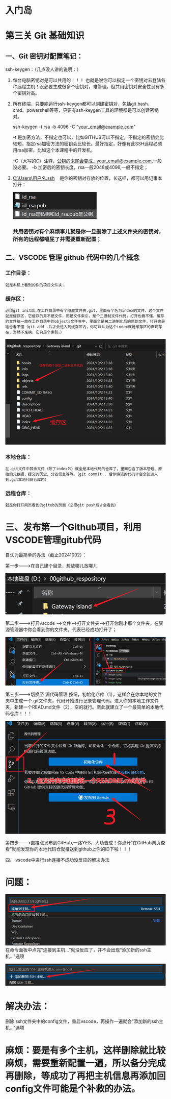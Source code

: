 # 入门岛
# 第三关 Git 基础知识
## 一、Git 密钥对配置笔记：
ssh-keygen：（几点没人讲的说明：）

1. 每台电脑密钥对是可以共用的！！！
也就是说你可以指定一个密钥对去登陆各种远程主机！没必要生成很多个密钥对，难管理。但共用密钥对安全性没有多个密钥对高。

2. 所有终端，只要能运行ssh-keygen都可以创建密钥对，包括git bash、cmd、powershell等等，只要有ssh-keygen工具的环境都是可以创建密钥对。

   ssh-keygen -t rsa -b 4096 -C "your_email@example.com"

   -t 是加密方法，不指定也可以，比如GITHUB可以不指定。不指定的密钥会比较短，指定rsa加密方法的密钥会比较长。最好指定，好像有此SSH远程必须用rsa加密，比如这个本课程中的开发机。

   -C（大写的C）注释，公钥的末尾会变成...your_email@example.com,一般没必要。
   -b 加密后的密钥长度，rsa一般2048或4096,一般不指定；

3. <u>C:\Users\用户名\.ssh</u> &nbsp;&nbsp;&nbsp;是你的密钥对存放的位置，长这样，都可以用记事本打开：

   ![alt text](image.png)

   ### 共用密钥对有个麻烦事儿就是你一旦删除了上述文件夹的密钥对，所有的远程都嗝屁了并需要重新配置；

## 二、VSCODE 管理 github 代码中的几个概念
### 工作目录：
    就是本机上看到的你的项目文件夹；

### 缓存区：
    必须git init后,在工作目录中有个隐藏文件夹.git，里面有个名为index的文件，这个文件就是缓存区，它缓存的并不是文件，而是文件索引，是个二进制文件代码，打开也看不懂，缓存的文件统一放在工作目录中的objects文件夹中，里面全是被二进制化后的原始文件，打开也是啥也看不懂（git add .后才会进入到缓存区内，你可以认为这个index就是缓存区的直观存在，当然不准确，它只是个索引。）

![alt text](image-2.png)
### 本地仓库：
    在.git文件中其余文件（除了index外）就全是本地代码的仓库了，里面包含了版本管理、原始的元数据、提交的历史、分支信息等等。（git commit . 后你编辑的代码才会全部进入到.git本地代码仓库内）
### 远程仓库：
    就是你打开网页看到的gitub的页面（必须git push后才会看到）




# 三、发布第一个Github项目，利用VSCODE管理gitub代码
自认为最简单的办法（截止20241002）：

第一步--->在自己建个目录，想放哪儿放哪儿

![alt text](image-3.png)

第二步--->打开vscode -->文件-->打开文件夹-->打开你刚才那个文件夹，在资源管理器中你会看到你的文件夹，代表已经成功打开了；

![alt text](image-4.png)

第三步--->切换至 源代码管理 按纽，初始化仓库（1），这样会在你本地的文件夹中生成一个.git文件夹，代码开始进行记录管理代码。进入你的本地工作文件夹，新建一个READ.md文件（2），空的就行。至此就建立了一个最简单的本地代码仓库！！！

![alt text](image-5.png)

第四步--->直接点发布到GitHub,一路YES，大功告成！你点开“在GitHub网页查看”就能发现你的本地代码仓就推送到github上你的ID下啦！！！


四、 vscode中进行ssh连接不成功没反应的解决办法

# 问题：
![alt text](image-6.png)
在命令面板中点完“连接到主机...”就没反应了，并不会出现“添加新的ssh主机..."选项

![alt text](image-7.png)

# 解决办法：

删除.ssh文件夹中的config文件，重启vscode，再操作一遍就会“添加新的ssh主机..."选项

# 麻烦：要是有多个主机，这样删除就比较麻烦，需要重新配置一遍，所以备分完成再删除，等成功了再把主机信息再添加回config文件可能是个补救的办法。
